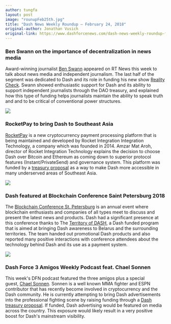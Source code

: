 ```yaml
---
author: tungfa
layout: post
image: "rounupFeb25th.jpg"
title: "Dash News Weekly Roundup – February 24, 2018"
original-author: Jonathan Vusich 
original-link: https://www.dashforcenews.com/dash-news-weekly-roundup-february-24-2018/
---
```



### Ben Swann on the importance of decentralization in news media

Award-winning journalist [Ben Swann](https://www.dashforcenews.com/ben-swann-highlights-censorship-resistant-media-empowered-dash/) appeared on RT News this week to talk about news media and independent journalism. The last half of the segment was dedicated to Dash and its role in funding his new show [Reality Check](http://truthinmedia.com/category/reality-check/). Swann showed enthusiastic support for Dash and its ability to support independent journalists through the DAO treasury, and explained how this type of funding helps journalists maintain the ability to speak truth and and to be critical of conventional power structures.

![](https://www.dashforcenews.com/wp-content/uploads/2018/02/rocketpay-gif.gif)

### RocketPay to bring Dash to Southeast Asia

[RocketPay](https://www.dashforcenews.com/rocketpay-brings-dash-southeast-asia/) is a new cryptocurrency payment processing platform that is being maintained and developed by Rocket Integration Integration Technology, a company which was founded in 2014. Amzar Mat Aroh, director of Rocket Integration Technology explains the decision to choose Dash over Bitcoin and Ethereum as coming down to superior protocol features (Instant/PrivateSend) and governance system. This platform was funded by a [treasury proposal](https://www.dashcentral.org/p/DASH-FOR-SOUTHEAST-ASIA-FX-TRADER) as a way to make Dash more accessible in many underserved areas of Southeast Asia.

![](https://www.dashforcenews.com/wp-content/uploads/2018/02/rus-5.jpg)

### Dash featured at Blockchain Conference Saint Petersburg 2018

The [Blockchain Conference St. Petersburg](https://www.dashforcenews.com/dash-blockchain-conference-saint-petersburg-2018/) is an annual event where blockchain enthusiasts and companies of all types meet to discuss and present the latest news and products. Dash had a significant presence at this conference thanks to The [Territory of DASH](https://www.dashcentral.org/p/territory-of-dash), a Dash funded program that is aimed at bringing Dash awareness to Belarus and the surrounding territories. The team handed out promotional Dash products and also reported many positive interactions with conference attendees about the technology behind Dash and its use as a payment system.

![](https://www.dashforcenews.com/wp-content/uploads/2017/05/3-amigos-podcast.jpg)

### Dash Force 3 Amigos Weekly Podcast feat. Chael Sonnen

This week's DFN podcast featured the three amigos plus a special guest, [Chael Sonnen](https://www.youtube.com/watch?v=usdqyPW2IB4)[](http://savefrom.net/?url=https%3A%2F%2Fwww.youtube.com%2Fwatch%3Fv%3DusdqyPW2IB4&utm_source=safari&utm_medium=extensions&utm_campaign=link_modifier "Get a direct link"). Sonnen is a well known MMA fighter and ESPN contributor that has recently become involved in cryptocurrency and the Dash community. He is currently attempting to bring Dash advertisements into the professional fighting scene by raising funding through a [Dash treasury proposal](https://www.dashcentral.org/p/Chael-Sonnen-mma-sponsorship). If funded, Dash advertising would be featured on media across the country. This exposure would likely result in a very positive boost for Dash's mainstream visibility.

